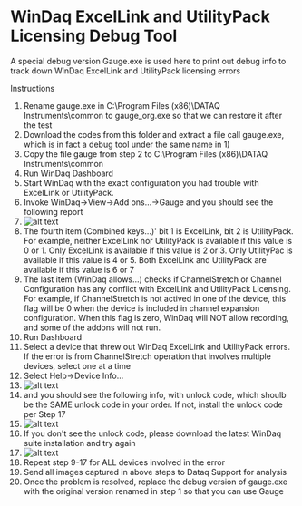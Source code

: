 # WinDaq ExcelLink and UtilityPack Licensing Debug Tool

A special debug version Gauge.exe is used here to print out debug info to track down WinDaq ExcelLink and UtilityPack licensing errors

Instructions 
1. Rename gauge.exe in C:\Program Files (x86)\DATAQ Instruments\common to gauge_org.exe so that we can restore it after the test
2. Download the codes from this folder and extract a file call gauge.exe, which is in fact a debug tool under the same name in 1)
3. Copy the file gauge from step 2 to C:\Program Files (x86)\DATAQ Instruments\common
4. Run WinDaq Dashboard
5. Start WinDaq with the exact configuration you had trouble with ExcelLink or UtilityPack.  
6. Invoke WinDaq->View->Add ons...->Gauge and you should see the following report
7. ![alt text](https://www.dataq.com/resources/images/addondebug2.png)
8. The fourth item (Combined keys...)' bit 1 is ExcelLink, bit 2 is UtilityPack. For example, neither ExcelLink nor UtilityPack is available if this value is 0 or 1. Only ExcelLink is available if this value is 2 or 3. Only UtilityPac is available if this value is 4 or 5. Both ExcelLink and UtilityPack are available if this value is 6 or 7
9. The last item (WinDaq allows...) checks if ChannelStretch or Channel Configuration has any conflict with ExcelLink and UtilityPack Licensing. For example, if ChannelStretch is not actived in one of the device, this flag will be 0 when the device is included in channel expansion configuration. When this flag is zero, WinDaq will NOT allow recording, and some of the addons will not run.
10. Run Dashboard
11. Select a device that threw out WinDaq ExcelLink and UtilityPack errors. If the error is from ChannelStretch operation that involves multiple devices, select one at a time
12. Select Help->Device Info...
13. ![alt text](https://www.dataq.com/resources/images/addondebug3.png)
14. and you should see the following info, with unlock code, which shoulb be the SAME unlock code in your order. If not, install the unlock code per Step 17
15. ![alt text](https://www.dataq.com/resources/images/addondebug4.png)
16. If you don't see the unlock code, please download the latest WinDaq suite installation and try again
17. ![alt text](https://www.dataq.com/resources/images/addondebug5.png)
18. Repeat step 9-17 for ALL devices involved in the error
19. Send all images captured in above steps to Dataq Support for analysis
20. Once the problem is resolved, replace the debug version of gauge.exe with the original version renamed in step 1 so that you can use Gauge 

